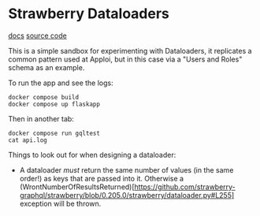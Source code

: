 # Strawberry Dataloaders

[docs](https://strawberry.rocks/docs/guides/dataloaders)
[source code](https://github.com/strawberry-graphql/strawberry/blob/0.205.0/strawberry/dataloader.py)

This is a simple sandbox for experimenting with Dataloaders, it replicates a common pattern used at Apploi, but in this case via a "Users and Roles" schema as an example.

To run the app and see the logs:

``` shell
docker compose build
docker compose up flaskapp
```

Then in another tab:

``` shell
docker compose run gqltest
cat api.log
```

Things to look out for when designing a dataloader:

- A dataloader _must_ return the same number of values (in the same order!) as keys that are passed into it.  Otherwise a (WrontNumberOfResultsReturned)[https://github.com/strawberry-graphql/strawberry/blob/0.205.0/strawberry/dataloader.py#L255] exception will be thrown.
